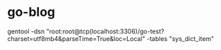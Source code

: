 # go-blog

gentool -dsn "root:root@tcp(localhost:3306)/go-test?charset=utf8mb4&parseTime=True&loc=Local" -tables "sys_dict_item"